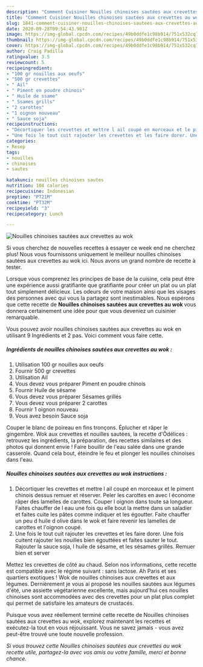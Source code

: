 ```yaml
---
description: "Comment Cuisiner Nouilles chinoises sautées aux crevettes au wok"
title: "Comment Cuisiner Nouilles chinoises sautées aux crevettes au wok"
slug: 1841-comment-cuisiner-nouilles-chinoises-sautees-aux-crevettes-au-wok
date: 2020-09-28T09:54:43.901Z
image: https://img-global.cpcdn.com/recipes/49b0ddfe1c98b914/751x532cq70/nouilles-chinoises-sautees-aux-crevettes-au-wok-photo-principale-de-la-recette.jpg
thumbnail: https://img-global.cpcdn.com/recipes/49b0ddfe1c98b914/751x532cq70/nouilles-chinoises-sautees-aux-crevettes-au-wok-photo-principale-de-la-recette.jpg
cover: https://img-global.cpcdn.com/recipes/49b0ddfe1c98b914/751x532cq70/nouilles-chinoises-sautees-aux-crevettes-au-wok-photo-principale-de-la-recette.jpg
author: Craig Padilla
ratingvalue: 3.5
reviewcount: 5
recipeingredient:
- "100 gr nouilles aux oeufs"
- "500 gr crevettes"
- " Ail"
- " Piment en poudre chinois"
- " Huile de ssame"
- " Ssames grills"
- "2 carottes"
- "1 oignon nouveau"
- " Sauce soja"
recipeinstructions:
- "Décortiquer les crevettes et mettre l ail coupé en morceaux et le piment chinois dessus remuer et réserver. Peler les carottes en avec l économe râper des lamelles de carottes. Couper l oignon dans toute sa longueur. Faites chauffer de l eau une fois qu elle bout la mettre dans un saladier et faites cuite les pâtes comme indiquer et les égoutter. Faite chauffer un peu d huile d olive dans le wok et faire revenir les lamelles de carottes et l&#39;oignon coupé."
- "Une fois le tout cuit rajouter les crevettes et les faire dorer. Une fois cuitent rajouter les nouilles bien égouttées et faites sauter le tout. Rajouter la sauce soja, l huile de sésame, et les sésames grillés. Remuer bien et server"
categories:
- Resep
tags:
- nouilles
- chinoises
- sautes

katakunci: nouilles chinoises sautes 
nutrition: 104 calories
recipecuisine: Indonesian
preptime: "PT21M"
cooktime: "PT32M"
recipeyield: "3"
recipecategory: Lunch

---
```



![Nouilles chinoises sautées aux crevettes au wok](https://img-global.cpcdn.com/recipes/49b0ddfe1c98b914/751x532cq70/nouilles-chinoises-sautees-aux-crevettes-au-wok-photo-principale-de-la-recette.jpg)

Si vous cherchez de nouvelles recettes à essayer ce week end ne cherchez plus! Nous vous fournissons uniquement le meilleur nouilles chinoises sautées aux crevettes au wok ici. Nous avons un grand nombre de recette à tester.

Lorsque vous comprenez les principes de base de la cuisine, cela peut être une expérience aussi gratifiante que gratifiante pour créer un plat ou un plat tout simplement délicieux. Les odeurs de votre maison ainsi que les visages des personnes avec qui vous la partagez sont inestimables. Nous espérons que cette recette de <strong> Nouilles chinoises sautées aux crevettes au wok </strong> vous donnera certainement une idée pour que vous deveniez un cuisinier remarquable.

<!--inarticleads1-->

Vous pouvez avoir nouilles chinoises sautées aux crevettes au wok en utilisant 9 Ingrédients et 2 pas. Voici comment vous faire cette.

##### Ingrédients de nouilles chinoises sautées aux crevettes au wok :

1. Utilisation 100 gr nouilles aux oeufs
1. Fournir 500 gr crevettes
1. Utilisation  Ail
1. Vous devez vous préparer  Piment en poudre chinois
1. Fournir  Huile de sésame
1. Vous devez vous préparer  Sésames grillés
1. Vous devez vous préparer 2 carottes
1. Fournir 1 oignon nouveau
1. Vous avez besoin  Sauce soja


Couper le blanc de poireau en fins tronçons. Éplucher et râper le gingembre. Wok aux crevettes et nouilles sautées, la recette d&#39;Ôdélices : retrouvez les ingrédients, la préparation, des recettes similaires et des photos qui donnent envie ! Faire bouillir de l&#39;eau salée dans une grande casserole. Quand cela bout, éteindre le feu et plonger les nouilles chinoises dans l&#39;eau. 

<!--inarticleads2-->

##### Nouilles chinoises sautées aux crevettes au wok instructions :

1. Décortiquer les crevettes et mettre l ail coupé en morceaux et le piment chinois dessus remuer et réserver. Peler les carottes en avec l économe râper des lamelles de carottes. Couper l oignon dans toute sa longueur. Faites chauffer de l eau une fois qu elle bout la mettre dans un saladier et faites cuite les pâtes comme indiquer et les égoutter. Faite chauffer un peu d huile d olive dans le wok et faire revenir les lamelles de carottes et l&#39;oignon coupé.
1. Une fois le tout cuit rajouter les crevettes et les faire dorer. Une fois cuitent rajouter les nouilles bien égouttées et faites sauter le tout. Rajouter la sauce soja, l huile de sésame, et les sésames grillés. Remuer bien et server


Mettez les crevettes de côté au chaud. Selon nos informations, cette recette est compatible avec le régime suivant : sans lactose. Ah Paris et ses quartiers exotiques ! Wok de nouilles chinoises aux crevettes et aux légumes. Dernièrement je vous ai proposé les nouilles sautées aux légumes d&#39;été, une assiette végétarienne excellente, mais aujourd&#39;hui ces nouilles chinoises sont accommodées avec des crevettes pour un plat plus complet qui permet de satisfaire les amateurs de crustacés. 

<!--inarticleads1-->

<p>
Puisque vous avez réellement terminé cette recette de Nouilles chinoises sautées aux crevettes au wok, explorez maintenant les recettes et exécutez-la tout en vous réjouissant. Vous ne savez jamais - vous avez peut-être trouvé une toute nouvelle profession.
</p>

<p>
<i>Si vous trouvez cette Nouilles chinoises sautées aux crevettes au wok recette utile, partagez-la avec vos amis ou votre famille, merci et bonne chance.</i>
</p>

